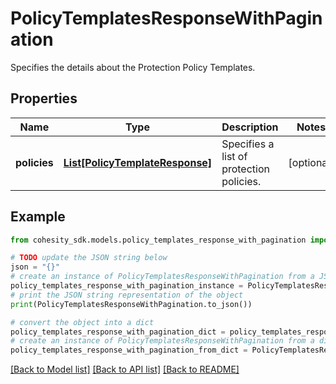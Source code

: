 # PolicyTemplatesResponseWithPagination

Specifies the details about the Protection Policy Templates.

## Properties

Name | Type | Description | Notes
------------ | ------------- | ------------- | -------------
**policies** | [**List[PolicyTemplateResponse]**](PolicyTemplateResponse.md) | Specifies a list of protection policies. | [optional] 

## Example

```python
from cohesity_sdk.models.policy_templates_response_with_pagination import PolicyTemplatesResponseWithPagination

# TODO update the JSON string below
json = "{}"
# create an instance of PolicyTemplatesResponseWithPagination from a JSON string
policy_templates_response_with_pagination_instance = PolicyTemplatesResponseWithPagination.from_json(json)
# print the JSON string representation of the object
print(PolicyTemplatesResponseWithPagination.to_json())

# convert the object into a dict
policy_templates_response_with_pagination_dict = policy_templates_response_with_pagination_instance.to_dict()
# create an instance of PolicyTemplatesResponseWithPagination from a dict
policy_templates_response_with_pagination_from_dict = PolicyTemplatesResponseWithPagination.from_dict(policy_templates_response_with_pagination_dict)
```
[[Back to Model list]](../README.md#documentation-for-models) [[Back to API list]](../README.md#documentation-for-api-endpoints) [[Back to README]](../README.md)


